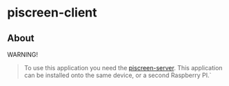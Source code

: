 # piscreen-client

## About
WARNING!
> To use this application you need the [piscreen-server](https://github.com/Underlyingglitch/piscreen-server). This application can be installed onto the same device, or a second Raspberry PI.`
